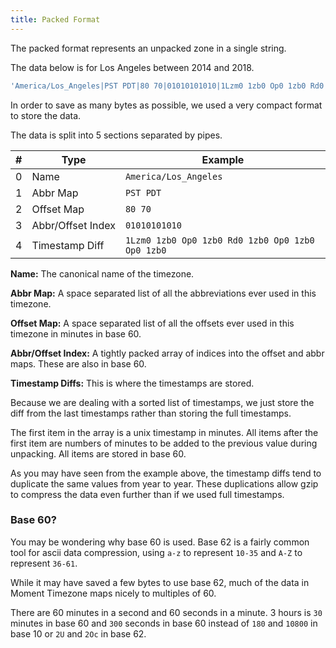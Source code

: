 ```yaml
---
title: Packed Format
---
```


The packed format represents an unpacked zone in a single string.

The data below is for Los Angeles between 2014 and 2018.

```js
'America/Los_Angeles|PST PDT|80 70|01010101010|1Lzm0 1zb0 Op0 1zb0 Rd0 1zb0 Op0 1zb0 Op0 1zb0'
```

In order to save as many bytes as possible, we used a very compact format to store the data.

The data is split into 5 sections separated by pipes.


| # | Type                   | Example                       |
|---|------------------------|-------------------------------|
| 0 | Name                   | `America/Los_Angeles`
| 1 | Abbr Map               | `PST PDT`
| 2 | Offset Map             | `80 70`
| 3 | Abbr/Offset&nbsp;Index | `01010101010`
| 4 | Timestamp Diff         | `1Lzm0 1zb0 Op0 1zb0 Rd0 1zb0 Op0 1zb0 Op0 1zb0`

**Name:** The canonical name of the timezone.

**Abbr Map:** A space separated list of all the abbreviations ever used in this timezone.

**Offset Map:** A space separated list of all the offsets ever used in this timezone in minutes in base 60.

**Abbr/Offset Index:** A tightly packed array of indices into the offset and abbr maps. These are also in base 60.

**Timestamp Diffs:** This is where the timestamps are stored.

Because we are dealing with a sorted list of timestamps, we just store the
diff from the last timestamps rather than storing the full timestamps.

The first item in the array is a unix timestamp in minutes.
All items after the first item are numbers of minutes to be added
to the previous value during unpacking. All items are stored in base 60.

As you may have seen from the example above, the timestamp diffs tend to duplicate
the same values from year to year. These duplications allow gzip to compress the
data even further than if we used full timestamps.

### Base 60?

You may be wondering why base 60 is used. Base 62 is a fairly common tool for ascii
data compression, using `a-z` to represent `10-35` and `A-Z` to represent `36-61`.

While it may have saved a few bytes to use base 62, much of the data
in Moment Timezone maps nicely to multiples of 60.

There are 60 minutes in a second and 60 seconds in a minute. 3 hours is `30`
minutes in base 60 and `300` seconds in base 60 instead of `180` and `10800` in
base 10 or `2U` and `2Oc` in base 62.
